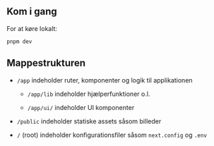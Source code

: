 ## Kom i gang

For at køre lokalt:

`pnpm dev`

## Mappestrukturen

* `/app` indeholder ruter, komponenter og logik til applikationen

  * `/app/lib` indeholder hjælperfunktioner o.l.

  * `/app/ui/` indeholder UI komponenter 

* `/public` indeholder statiske assets såsom billeder

* `/` (root) indeholder konfigurationsfiler såsom `next.config` og `.env`